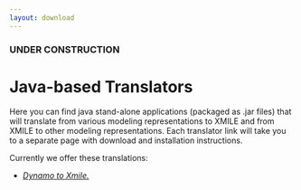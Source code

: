 ```yaml
---
layout: download
---
```

### UNDER CONSTRUCTION

# Java-based Translators

Here you can find java stand-alone applications (packaged as .jar files) that will translate from various modeling representations to XMILE and from XMILE to other modeling representations. 
Each translator link will take you to a separate page with download and installation instructions. 

Currently we offer these translations:

- [*Dynamo to Xmile.*](dyn2xmile.html)


